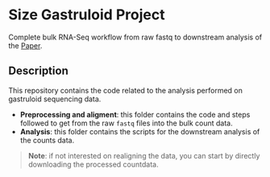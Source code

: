 # Size Gastruloid Project
Complete bulk RNA-Seq workflow from raw fastq to downstream analysis of the [Paper](link).
## Description
This repository contains the code related to the analysis performed on gastruloid sequencing data.

- **Preprocessing and aligment**: this folder contains the code and steps followed to get from the raw `fastq` files into the bulk count data.
- **Analysis**: this folder contains the scripts for the downstream analysis of the counts data.

> **Note**: if not interested on realigning the data, you can start by directly downloading the processed countdata.
